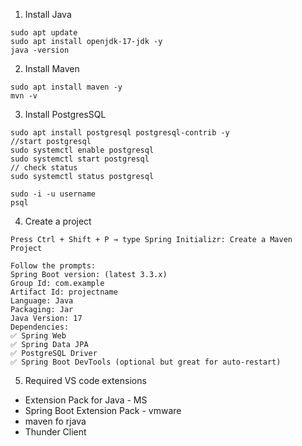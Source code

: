 1. Install Java
```
sudo apt update
sudo apt install openjdk-17-jdk -y
java -version
```

2. Install Maven
```
sudo apt install maven -y
mvn -v
```

3. Install PostgresSQL
```
sudo apt install postgresql postgresql-contrib -y
//start postgresql
sudo systemctl enable postgresql
sudo systemctl start postgresql
// check status
sudo systemctl status postgresql

sudo -i -u username
psql
```

4. Create a project
```
Press Ctrl + Shift + P → type Spring Initializr: Create a Maven Project

Follow the prompts:
Spring Boot version: (latest 3.3.x)
Group Id: com.example
Artifact Id: projectname
Language: Java
Packaging: Jar
Java Version: 17
Dependencies:
✅ Spring Web
✅ Spring Data JPA
✅ PostgreSQL Driver
✅ Spring Boot DevTools (optional but great for auto-restart)
```

5. Required VS code extensions
- Extension Pack for Java - MS
- Spring Boot Extension Pack - vmware
- maven fo rjava
- Thunder Client